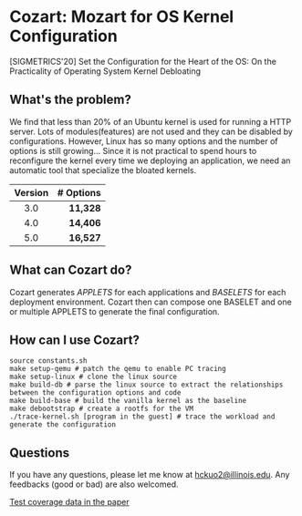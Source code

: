 # Cozart: Mozart for OS Kernel Configuration

[SIGMETRICS'20] Set the Configuration for the Heart of the OS:
On the Practicality of Operating System Kernel Debloating 

## What's the problem?


We find that less than 20% of an Ubuntu kernel is used for running a HTTP
server. Lots of modules(features) are not used and they can be disabled by
configurations. However, Linux has so many options and the number of options
is still growing... Since it is not practical to spend hours to reconfigure
the kernel every time we deploying an application, we need an automatic tool
that specialize the bloated kernels.

| Version  | # Options  |
|:--------:| -------------:|
| 3.0      |    __11,328__    |
| 4.0      |    __14,406__    |
| 5.0      |    __16,527__    |

## What can Cozart do?

Cozart generates *APPLETS* for each applications and *BASELETS* for each deployment
environment. Cozart then can compose one BASELET and one or multiple APPLETS to
generate the final configuration.


## How can I use Cozart?

```
source constants.sh
make setup-qemu # patch the qemu to enable PC tracing
make setup-linux # clone the linux source
make build-db # parse the linux source to extract the relationships between the configuration options and code
make build-base # build the vanilla kernel as the baseline
make debootstrap # create a rootfs for the VM
./trace-kernel.sh [program in the guest] # trace the workload and generate the configuration 
```

## Questions

If you have any questions, please let me know at hckuo2@illinois.edu.
Any feedbacks (good or bad) are also welcomed.

[Test coverage data in the paper](https://bit.ly/2uMFr3e)
